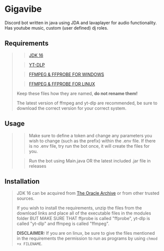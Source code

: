 # Gigavibe

Discord bot written in java using JDA and lavaplayer for audio functionality. Has youtube music, custom (user defined)
dj roles.

## Requirements

> > [JDK 16](https://www.oracle.com/java/technologies/javase/jdk16-archive-downloads.html)
>
>> [YT-DLP](https://github.com/yt-dlp/yt-dlp/releases)
>
>> [FFMPEG & FFPROBE FOR WINDOWS](https://www.gyan.dev/ffmpeg/builds/ffmpeg-git-essentials.7z)
>
>> [FFMPEG & FFPROBE FOR LINUX](https://johnvansickle.com/ffmpeg/builds/ffmpeg-git-amd64-static.tar.xz)
>
> Keep these files how they are named, **do not rename them!**
>
> The latest version of ffmpeg and yt-dlp are recommended, be sure to download the correct version for your correct
> system.

## Usage

> > Make sure to define a token and change any parameters you wish to change (such as the prefix) within the .env file.
> > If there is no .env file, try run the bot once, it will create the files for you.
>
>> Run the bot using Main.java OR the latest included .jar file in releases

## Installation

> JDK 16 can be acquired
> from [The Oracle Archive](https://www.oracle.com/java/technologies/javase/jdk16-archive-downloads.html) or from other
> trusted sources.
>
> If you wish to install the requirements, unzip the files from the download links and place all of the executable files
> in the modules folder BUT MAKE SURE THAT ffprobe is called "ffprobe", yt-dlp is called "yt-dlp" and ffmpeg is called "ffmpeg".
>
> **DISCLAIMER:** If you are on linux, be sure to give the files mentioned in the requirements the permission to run as
> programs by using `chmod +x FILENAME`.

